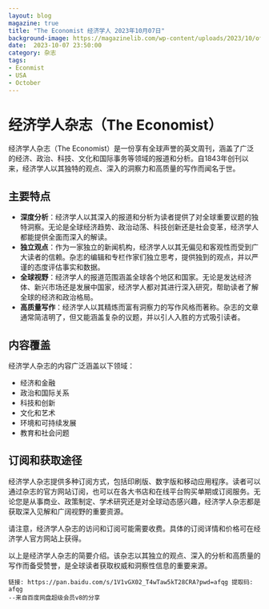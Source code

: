 ```yaml
---
layout: blog
magazine: true
title: "The Economist 经济学人 2023年10月07日"
background-image: https://magazinelib.com/wp-content/uploads/2023/10/of1ft-lOCrc.jpg
date:  2023-10-07 23:50:00
category: 杂志
tags:
- Econmist
- USA
- October
---
```

 
# 经济学人杂志（The Economist）


经济学人杂志（The Economist）是一份享有全球声誉的英文周刊，涵盖了广泛的经济、政治、科技、文化和国际事务等领域的报道和分析。自1843年创刊以来，经济学人以其独特的观点、深入的洞察力和高质量的写作而闻名于世。

## 主要特点

- **深度分析**：经济学人以其深入的报道和分析为读者提供了对全球重要议题的独特洞察。无论是全球经济趋势、政治动荡、科技创新还是社会变革，经济学人都能提供全面而深入的解读。
- **独立观点**：作为一家独立的新闻机构，经济学人以其无偏见和客观性而受到广大读者的信赖。杂志的编辑和专栏作家们独立思考，提供独到的观点，并以严谨的态度评估事实和数据。
- **全球视野**：经济学人的报道范围涵盖全球各个地区和国家。无论是发达经济体、新兴市场还是发展中国家，经济学人都对其进行深入研究，帮助读者了解全球的经济和政治格局。
- **高质量写作**：经济学人以其精炼而富有洞察力的写作风格而著称。杂志的文章通常简洁明了，但又能涵盖复杂的议题，并以引人入胜的方式吸引读者。

## 内容覆盖

经济学人杂志的内容广泛涵盖以下领域：

- 经济和金融
- 政治和国际关系
- 科技和创新
- 文化和艺术
- 环境和可持续发展
- 教育和社会问题

## 订阅和获取途径

经济学人杂志提供多种订阅方式，包括印刷版、数字版和移动应用程序。读者可以通过杂志的官方网站订阅，也可以在各大书店和在线平台购买单期或订阅服务。无论您是从事商业、政策制定、学术研究还是对全球动态感兴趣，经济学人杂志都是获取深入见解和广阔视野的重要资源。

请注意，经济学人杂志的访问和订阅可能需要收费。具体的订阅详情和价格可在经济学人官方网站上获得。


以上是经济学人杂志的简要介绍。该杂志以其独立的观点、深入的分析和高质量的写作而备受赞誉，是全球读者获取权威和洞察性信息的重要来源。


```
链接: https://pan.baidu.com/s/1V1vGX02_T4wTaw5kT28CRA?pwd=afqg 提取码: afqg 
--来自百度网盘超级会员v8的分享
```